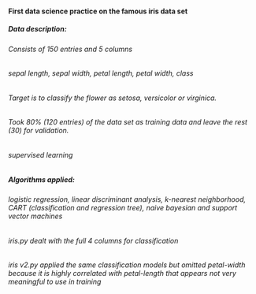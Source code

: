 #### First data science practice on the famous iris data set

##### Data description:
###### Consists of 150 entries and  5 columns
###### sepal length, sepal width, petal length, petal width, class
###### Target is to classify the flower as setosa, versicolor or virginica.
###### Took 80% (120 entries) of the data set as training data and leave the rest (30) for validation.
###### supervised learning

##### Algorithms applied:
###### logistic regression, linear discriminant analysis, k-nearest neighborhood, CART (classification and regression tree), naive bayesian and support vector machines

###### iris.py dealt with the full 4 columns for classification
###### iris v2.py applied the same classification models but omitted petal-width because it is highly correlated with petal-length that appears not very meaningful to use in training
